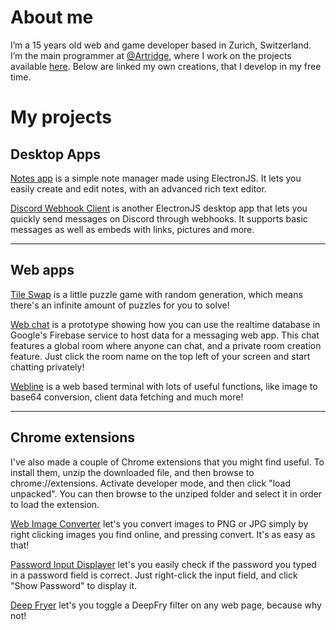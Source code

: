 # About me
I’m a 15 years old web and game developer based in Zurich, Switzerland. I’m the main programmer at [@Artridge](https://twitter.com/ArtridgeGames), where I work on the projects available [here](https://artridge.itch.io).
Below are linked my own creations, that I develop in my free time.

# My projects
## Desktop Apps
<!--### Notes app-->
[Notes app](https://www.mediafire.com/file/4bxkfdjo39megu0/Notes-win32-x64.zip/file) is a simple note manager made using ElectronJS. It lets you easily create and edit notes, with an advanced rich text editor.

<!--### Discord Webhook Client-->
[Discord Webhook Client](http://www.mediafire.com/file/lfffkce3kmn5e8w/DiscordWebhookClient-win32-x64.zip/file) is another ElectronJS desktop app that lets you quickly send messages on Discord through webhooks. It supports basic messages as well as embeds with links, pictures and more.
<hr>

## Web apps
<!--### Tile Swap-->
[Tile Swap](/tile-swap) is a little puzzle game with random generation, which means there's an infinite amount of puzzles for you to solve!

<!--### Web chat-->
[Web chat](/web-chat) is a prototype showing how you can use the realtime database in Google's Firebase service to host data for a messaging web app. This chat features a global room where anyone can chat, and a private room creation feature. Just click the room name on the top left of your screen and start chatting privately!

<!--### Webline-->
[Webline](/webline) is a web based terminal with lots of useful functions, like image to base64 conversion, client data fetching and much more!
<hr>

## Chrome extensions
I've also made a couple of Chrome extensions that you might find useful. To install them, unzip the downloaded file, and then browse to chrome://extensions. Activate developer mode, and then click "load unpacked". You can then browse to the unziped folder and select it in order to load the extension.

<!--### Web Image Converter-->
[Web Image Converter](https://github.com/oskar-codes/oskar-codes.github.io/raw/master/extensions/web-image-converter.zip) let's you convert images to PNG or JPG simply by right clicking images you find online, and pressing convert. It's as easy as that!

<!--### Password Input Displayer-->
[Password Input Displayer](https://github.com/oskar-codes/oskar-codes.github.io/raw/master/extensions/PasswordInputDisplayer.zip) let's you easily check if the password you typed in a password field is correct. Just right-click the input field, and click "Show Password" to display it.

<!--### Deep Fryer-->
[Deep Fryer](https://github.com/oskar-codes/oskar-codes.github.io/raw/master/extensions/deep-fryer.zip) let's you toggle a DeepFry filter on any web page, because why not!
